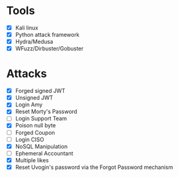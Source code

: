 # Tools
- [X] Kali linux 
- [X] Python attack framework
- [X] Hydra/Medusa  
- [X] WFuzz/Dirbuster/Gobuster

# Attacks
- [X] Forged signed JWT
- [X] Unsigned JWT
- [X] Login Amy
- [X] Reset Morty's Password
- [ ] Login Support Team
- [X] Poison null byte
- [ ] Forged Coupon
- [ ] Login CISO
- [X] NoSQL Manipulation
- [ ] Ephemeral Accountant
- [X] Multiple likes
- [X] Reset Uvogin's password via the Forgot Password mechanism
